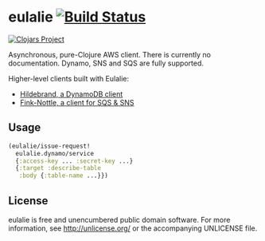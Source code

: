 # eulalie  [![Build Status](https://travis-ci.org/nervous-systems/eulalie.svg?branch=master)](https://travis-ci.org/nervous-systems/eulalie)

[![Clojars Project](http://clojars.org/io.nervous/eulalie/latest-version.svg)](http://clojars.org/io.nervous/eulalie)

Asynchronous, pure-Clojure AWS client.  There is currently no
documentation.  Dynamo, SNS and SQS are fully supported.

Higher-level clients built with Eulalie:

 - [Hildebrand, a DynamoDB client](https://github.com/nervous-systems/hildebrand)
 - [Fink-Nottle, a client for SQS & SNS](https://github.com/nervous-systems/fink-nottle)

## Usage

```clojure
(eulalie/issue-request!
  eulalie.dynamo/service
  {:access-key ... :secret-key ...}
  {:target :describe-table
   :body {:table-name ...}})
```

## License

eulalie is free and unencumbered public domain software. For more
information, see http://unlicense.org/ or the accompanying UNLICENSE
file.

